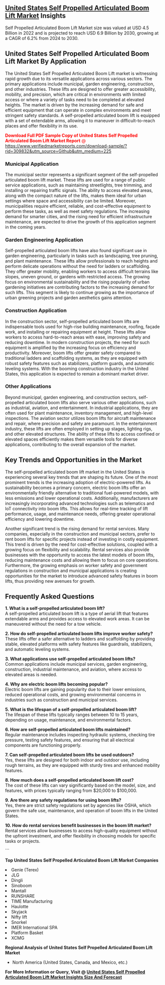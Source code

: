 <h2><a href="https://www.verifiedmarketreports.com/download-sample/?rid=309832&amp;utm_source=Github&amp;utm_medium=225" target="_blank">United States Self Propelled Articulated Boom Lift Market</a> Insights</h2><p>Self Propelled Articulated Boom Lift Market size was valued at USD 4.5 Billion in 2022 and is projected to reach USD 6.9 Billion by 2030, growing at a CAGR of 6.2% from 2024 to 2030.</p><p> <h2>United States Self Propelled Articulated Boom Lift Market By Application</h2> <p>The United States Self Propelled Articulated Boom Lift market is witnessing rapid growth due to its versatile applications across various sectors. The primary applications include municipal, garden engineering, construction, and other industries. These lifts are designed to offer greater accessibility, mobility, and precision, which are critical in environments with limited access or where a variety of tasks need to be completed at elevated heights. The market is driven by the increasing demand for safe and efficient equipment that can operate in complex environments and meet stringent safety standards. A self-propelled articulated boom lift is equipped with a set of extendable arms, allowing it to maneuver in difficult-to-reach places and offer flexibility in its use. <p><span class=""><span style="color: #ff0000;"><strong>Download Full PDF Sample Copy of United States Self Propelled Articulated Boom Lift Market Report</strong> @ </span><a href="https://www.verifiedmarketreports.com/download-sample/?rid=309832&amp;utm_source=Github&amp;utm_medium=225" target="_blank">https://www.verifiedmarketreports.com/download-sample/?rid=309832&amp;utm_source=Github&amp;utm_medium=225</a></span></p> <h3>Municipal Application</h3> <p>The municipal sector represents a significant segment of the self-propelled articulated boom lift market. These lifts are used for a range of public service applications, such as maintaining streetlights, tree trimming, and installing or repairing traffic signals. The ability to access elevated areas, along with the compact nature of the lifts, makes them ideal for urban settings where space and accessibility can be limited. Moreover, municipalities require efficient, reliable, and cost-effective equipment to perform these tasks, as well as meet safety regulations. The increasing demand for smarter cities, and the rising need for efficient infrastructure maintenance, are expected to drive the growth of this application segment in the coming years. <h3>Garden Engineering Application</h3> <p>Self-propelled articulated boom lifts have also found significant use in garden engineering, particularly in tasks such as landscaping, tree pruning, and plant maintenance. These lifts allow professionals to reach heights and perform delicate operations without the need for ladders or scaffolding. They offer greater mobility, enabling workers to access difficult terrains like slopes, uneven ground, or gardens with restricted access. The growing focus on environmental sustainability and the rising popularity of urban gardening initiatives are contributing factors to the increasing demand for such lifts. This segment is likely to continue growing as the importance of urban greening projects and garden aesthetics gains attention. <h3>Construction Application</h3> <p>In the construction sector, self-propelled articulated boom lifts are indispensable tools used for high-rise building maintenance, roofing, façade work, and installing or repairing equipment at height. These lifts allow workers to access hard-to-reach areas with ease, improving safety and reducing downtime. In modern construction projects, the need for such equipment is amplified by the increasing focus on efficiency and productivity. Moreover, boom lifts offer greater safety compared to traditional ladders and scaffolding systems, as they are equipped with robust safety features such as stabilizers, platform guards, and automatic leveling systems. With the booming construction industry in the United States, this application is expected to remain a dominant market driver. <h3>Other Applications</h3> <p>Beyond municipal, garden engineering, and construction sectors, self-propelled articulated boom lifts also serve various other applications, such as industrial, aviation, and entertainment. In industrial applications, they are often used for plant maintenance, inventory management, and high-level inspections. The aviation sector utilizes boom lifts for aircraft maintenance and repair, where precision and safety are paramount. In the entertainment industry, these lifts are often employed in setting up stages, lighting rigs, and other elevated structures. The ability of these lifts to access confined or elevated spaces efficiently makes them versatile tools for diverse applications, contributing to the overall expansion of the market. <h2>Key Trends and Opportunities in the Market</h2> <p>The self-propelled articulated boom lift market in the United States is experiencing several key trends that are shaping its future. One of the most prominent trends is the increasing adoption of electric-powered lifts. As sustainability becomes a primary concern, electric boom lifts offer an environmentally friendly alternative to traditional fuel-powered models, with less emissions and lower operational costs. Additionally, manufacturers are increasingly incorporating advanced technologies such as telematics and IoT connectivity into boom lifts. This allows for real-time tracking of lift performance, usage, and maintenance needs, offering greater operational efficiency and lowering downtime. <p>Another significant trend is the rising demand for rental services. Many companies, especially in the construction and municipal sectors, prefer to rent boom lifts for specific projects instead of investing in costly equipment. This trend is driven by the need for cost-effective solutions, coupled with a growing focus on flexibility and scalability. Rental services also provide businesses with the opportunity to access the latest models of boom lifts, reducing maintenance costs and allowing them to focus on core operations. Furthermore, the growing emphasis on worker safety and government regulations in construction and municipal applications is creating opportunities for the market to introduce advanced safety features in boom lifts, thus providing new avenues for growth. <h2>Frequently Asked Questions</h2> <p><strong>1. What is a self-propelled articulated boom lift?</strong><br> A self-propelled articulated boom lift is a type of aerial lift that features extendable arms and provides access to elevated work areas. It can be maneuvered without the need for a tow vehicle.</p> <p><strong>2. How do self-propelled articulated boom lifts improve worker safety?</strong><br> These lifts offer a safer alternative to ladders and scaffolding by providing stable, elevated platforms with safety features like guardrails, stabilizers, and automatic leveling systems.</p> <p><strong>3. What applications use self-propelled articulated boom lifts?</strong><br> Common applications include municipal services, garden engineering, construction, industrial maintenance, and aviation, where access to elevated areas is needed.</p> <p><strong>4. Why are electric boom lifts becoming popular?</strong><br> Electric boom lifts are gaining popularity due to their lower emissions, reduced operational costs, and growing environmental concerns in industries such as construction and municipal services.</p> <p><strong>5. What is the lifespan of a self-propelled articulated boom lift?</strong><br> The lifespan of these lifts typically ranges between 10 to 15 years, depending on usage, maintenance, and environmental factors.</p> <p><strong>6. How are self-propelled articulated boom lifts maintained?</strong><br> Regular maintenance includes inspecting hydraulic systems, checking tire pressure, testing safety features, and ensuring that all electrical components are functioning properly.</p> <p><strong>7. Can self-propelled articulated boom lifts be used outdoors?</strong><br> Yes, these lifts are designed for both indoor and outdoor use, including rough terrains, as they are equipped with sturdy tires and enhanced mobility features.</p> <p><strong>8. How much does a self-propelled articulated boom lift cost?</strong><br> The cost of these lifts can vary significantly based on the model, size, and features, with prices typically ranging from $20,000 to $100,000.</p> <p><strong>9. Are there any safety regulations for using boom lifts?</strong><br> Yes, there are strict safety regulations set by agencies like OSHA, which govern the safe use, maintenance, and operation of boom lifts in the United States.</p> <p><strong>10. How do rental services benefit businesses in the boom lift market?</strong><br> Rental services allow businesses to access high-quality equipment without the upfront investment, and offer flexibility in choosing models for specific tasks or projects.</p> ```</p><p><strong>Top United States Self Propelled Articulated Boom Lift Market Companies</strong></p><div data-test-id=""><p><li>Genie (Terex)</li><li> JLG</li><li> Dingli</li><li> Sinoboom</li><li> Mantall</li><li> RUNSHARE</li><li> TIME Manufacturing</li><li> Haulotte</li><li> Skyjack</li><li> Nifty lift</li><li> Snorkel</li><li> IMER International SPA</li><li> Platform Basket</li><li> XCMG</li></p><div><strong>Regional Analysis of&nbsp;United States Self Propelled Articulated Boom Lift Market</strong></div><ul><li dir="ltr"><p dir="ltr">North America&nbsp;(United States, Canada, and Mexico, etc.)</p></li></ul><p><strong>For More Information or Query, Visit @&nbsp;</strong><strong><a href="https://www.verifiedmarketreports.com/product/self-propelled-articulated-boom-lift-market/?utm_source=Github&amp;utm_medium=225" target="_blank">United States Self Propelled Articulated Boom Lift Market Insights Size And Forecast</a></strong></p></div>
